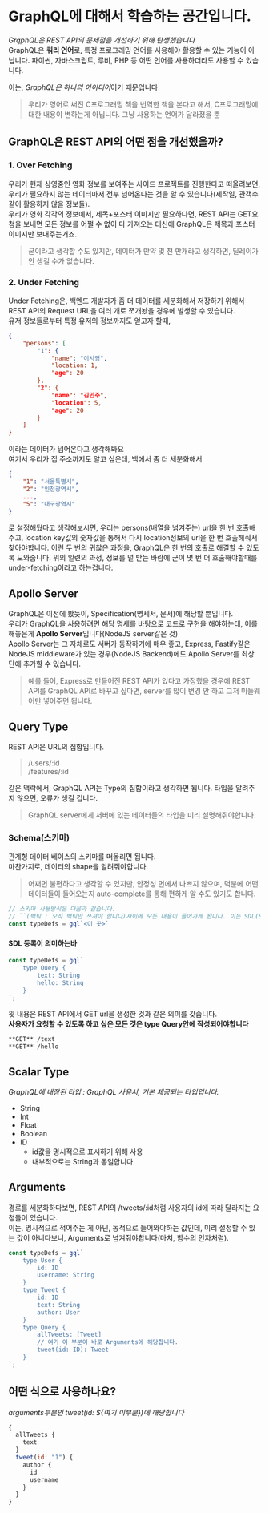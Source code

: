 # GraphQL에 대해서 학습하는 공간입니다.
*GrqphQL은 REST API의 문제점을 개선하기 위해 탄생했습니다*<br/>
GraphQL은 **쿼리 언어**로, 특정 프로그래밍 언어를 사용해야 활용할 수 있는 기능이 아닙니다. 파이썬, 자바스크립트, 루비, PHP 등 어떤 언어를 사용하더라도 사용할 수 있습니다.<br/>

이는, *GraphQL은 하나의 아이디어*이기 때문입니다<br/>
> 우리가 영어로 써진 C프로그래밍 책을 번역한 책을 본다고 해서, C프로그래밍에 대한 내용이 변하는게 아닙니다. 그냥 사용하는 언어가 달라졌을 뿐

## GraphQL은 REST API의 어떤 점을 개선했을까?
### 1. Over Fetching
우리가 현재 상영중인 영화 정보를 보여주는 사이드 프로젝트를 진행한다고 떠올려보면,
우리가 필요하지 않는 데이터마저 전부 넘어온다는 것을 알 수 있습니다(제작일, 관객수 같이 활용하지 않을 정보들).<br/>
우리가 영화 각각의 정보에서, 제목+포스터 이미지만 필요하다면, REST API는 GET요청을 보내면 모든 정보를 어쩔 수 없이 다 가져오는 대신에 GraphQL은 제목과 포스터 이미지만 보내주는거죠.
> 굳이라고 생각할 수도 있지만, 데이터가 만약 몇 천 만개라고 생각하면, 딜레이가 안 생길 수가 없습니다.

### 2. Under Fetching
Under Fetching은,
백엔드 개발자가 좀 더 데이터를 세분화해서 저장하기 위해서 REST API의 Request URL을 여러 개로 쪼개놨을 경우에 발생할 수 있습니다.<br/>
유저 정보들로부터 특정 유저의 정보까지도 얻고자 할때,
```json
{
    "persons": [
        "1": {
            "name": "이시영",
            "location: 1,
            "age": 20
        },
        "2": {
            "name": "김민주",
            "location": 5,
            "age": 20
        }
    ]
}
```
이라는 데이터가 넘어온다고 생각해봐요<br/>
여기서 우리가 집 주소까지도 알고 싶은데, 백에서 좀 더 세분화해서
```json
{
    "1": "서울특별시",
    "2": "인천광역시",
    ...,
    "5": "대구광역시"
}
```
로 설정해뒀다고 생각해보시면, 우리는 persons(배열을 넘겨주는) url을 한 번 호출해주고, location key값의 숫자값을 통해서 다시 location정보의 url을 한 번 호출해줘서 찾아야합니다.
이런 두 번의 귀찮은 과정을, GraphQL은 한 번의 호출로 해결할 수 있도록 도와줍니다.
위의 일련의 과정, 정보를 덜 받는 바람에 굳이 몇 번 더 호출해야할때를 under-fetching이라고 하는겁니다.

## Apollo Server
GraphQL은 이전에 봤듯이, Specification(명세서, 문서)에 해당할 뿐입니다.<br/>
우리가 GraphQL을 사용하려면 해당 명세를 바탕으로 코드로 구현을 해야하는데, 이를 해놓은게 **Apollo Server**입니다(NodeJS server같은 것)<br/>
Apollo Server는 그 자체로도 서버가 동작하기에 매우 좋고, Express, Fastify같은 NodeJS middleware가 있는 경우(NodeJS Backend)에도 Apollo Server를 최상단에 추가할 수 있습니다.

> 예를 들어, Express로 만들어진 REST API가 있다고 가정했을 경우에 REST API를 GraphQL API로 바꾸고 싶다면, server를 많이 변경 안 하고 그저 미들웨어만 넣어주면 됩니다.

## Query Type
REST API은 URL의 집합입니다.
> /users/:id<br/>
> /features/:id

같은 맥락에서, GraphQL API는 Type의 집합이라고 생각하면 됩니다. 타입을 알려주지 않으면, 오류가 생길 겁니다.
> GraphQL server에게 서버에 있는 데이터들의 타입을 미리 설명해줘야합니다.
### Schema(스키마)
관계형 데이터 베이스의 스키마를 떠올리면 됩니다.<br/>
마찬가지로, 데이터의 shape을 알려줘야합니다.<br/>
> 어쩌면 불편하다고 생각할 수 있지만, 안정성 면에서 나쁘지 않으며, 덕분에 어떤 데이터들이 들어오는지 auto-complete를 통해 편하게 알 수도 있기도 합니다.
```javascript
// 스키마 사용방식은 다음과 같습니다.
// ``(백틱 : 오직 백틱만 쓰셔야 합니다)사이에 모든 내용이 들어가게 됩니다. 이는 SDL(Schema Definition Language)라고 부릅니다.
const typeDefs = gql`<이 곳>`
```
#### SDL 등록이 의미하는바
```javascript
const typeDefs = gql`
    type Query {
        text: String
        hello: String
    }
`;
```
윗 내용은 REST API에서 GET url을 생성한 것과 같은 의미를 갖습니다.<br/>
**사용자가 요청할 수 있도록 하고 싶은 모든 것은 type Query안에 작성되어야합니다**
```markdown
**GET** /text
**GET** /hello
```

## Scalar Type
*GraphQL에 내장된 타입 : GraphQL 사용시, 기본 제공되는 타입입니다.*
* String
* Int
* Float
* Boolean
* ID
    * id값을 명시적으로 표시하기 위해 사용
    * 내부적으로는 String과 동일합니다
## Arguments
경로를 세분화하다보면, REST API의 /tweets/:id처럼 사용자의 id에 따라 달라지는 요청들이 있습니다.<br/>
이는, 명시적으로 적어주는 게 아닌, 동적으로 들어와야하는 값인데, 미리 설정할 수 있는 값이 아니다보니, Arguments로 넘겨줘야합니다(마치, 함수의 인자처럼).
```javascript
const typeDefs = gql`
    type User {
        id: ID
        username: String
    }
    type Tweet {
        id: ID
        text: String
        author: User
    }
    type Query {
        allTweets: [Tweet]
        // 여기 이 부분이 바로 Arguments에 해당합니다.
        tweet(id: ID): Tweet
    }
`;
```
## 어떤 식으로 사용하나요?
*arguments부분인 tweet(id: ${여기 이부분})에 해당합니다*
```javascript
{
  allTweets {
    text
  }
  tweet(id: "1") {
    author {
      id
      username
    }
  }
}
```
